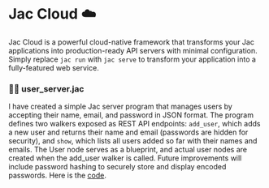 # Jac Cloud ☁️

Jac Cloud is a powerful cloud-native framework that transforms your Jac applications into production-ready API servers with minimal configuration. Simply replace `jac run` with `jac serve` to transform your application into a fully-featured web service.

### 😶‍🌫️ user_server.jac 

I have created a simple Jac server program that manages users by accepting their name, email, and password in JSON format. The program defines two walkers exposed as REST API endpoints: `add_user`, which adds a new user and returns their name and email (passwords are hidden for security), and `show`, which lists all users added so far with their names and emails. The User node serves as a blueprint, and actual user nodes are created when the add_user walker is called. Future improvements will include password hashing to securely store and display encoded passwords. Here is the [code](https://github.com/MithamoMorgan/Building-Generative-AI-Applications/blob/main/Scale_Agnostic/user_server.jac).
